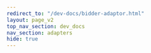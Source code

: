 ```yaml
---
redirect_to: "/dev-docs/bidder-adaptor.html"
layout: page_v2
top_nav_section: dev_docs
nav_section: adapters
hide: true
---
```

